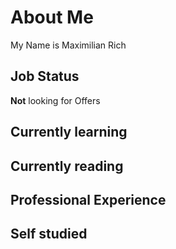 # About Me
My Name is Maximilian Rich

## Job Status
**Not** looking for Offers

## Currently learning

## Currently reading

## Professional Experience

## Self studied
